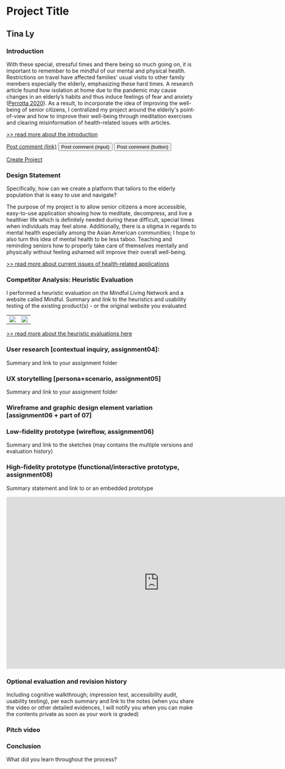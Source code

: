 # Project Title
## Tina Ly

### Introduction
With these special, stressful times and there being so much going on, it is important to remember to be mindful of our mental and physical health. Restrictions on travel have affected families' usual visits to other family members especially the elderly, emphasizing these hard times. A research article found how isolation at home due to the pandemic may cause changes in an elderly’s habits and thus induce feelings of fear and anxiety ([Perrotta 2020](https://www.google.com/url?q=https://doi.org/10.1007/s40520-020-01631-y&sa=D&source=editors&ust=1622582543016000&usg=AOvVaw3KveBy4w4DobU6Rorunc4T)). As a result, to incorporate the idea of improving the well-being of senior citizens, I centralized my project around the elderly's point-of-view and how to improve their well-being through meditation exercises and clearing misinformation of health-related issues with articles. 

[>> read more about the introduction](https://github.com/lyt251/DH110-TinaLy/blob/main/Assignment%201/README.md)

<a href="https://github.com/lyt251/DH110-TinaLy/blob/main/Assignment%201/README.md" class="button">Post comment (link)</a>
<input class="button" type="submit" value="Post comment (input)">
<button class="button" type="submit">Post comment (button)</button>

<a href="https://github.com/lyt251/DH110-TinaLy/blob/main/Assignment%201/README.md" class="button big">Create Project</a>

### Design Statement
Specifically, how can we create a platform that tailors to the elderly population that is easy to use and navigate?

The purpose of my project is to allow senior citizens a more accessible, easy-to-use application showing how to meditate, decompress, and live a healthier life which is definitely needed during these difficult, special times when individuals may feel alone. Additionally, there is a stigma in regards to mental health especially among the Asian American communities; I hope to also turn this idea of mental health to be less taboo. Teaching and reminding seniors how to properly take care of themselves mentally and physically without feeling ashamed will improve their overall well-being.


[>> read more about current issues of health-related applications]()


### Competitor Analysis: Heuristic Evaluation
I performed a heuristic evaluation on the Mindful Living Network and a website called Mindful.
Summary and link to the heuristics and usability testing of the existing product(s) - or the original website you evaluated


<table>
<tr>
<td> <img src=”url” width=”300px”> </td>
<td> <img src=”url” width=”300px”> </td>
</tr>
</table>


[>> read more about the heuristic evaluations here]()

### User research [contextual inquiry, assignment04]:
Summary and link to your assignment folder

### UX storytelling [persona+scenario, assignment05]
Summary and link to your assignment folder

### Wireframe and graphic design element variation [assignment06 + part of 07]

### Low-fidelity prototype (wireflow, assignment06)
Summary and link to the sketches (may contains the multiple versions and evaluation history)

### High-fidelity prototype (functional/interactive prototype, assignment08)
Summary statement and link to or an embedded prototype

<iframe style="border: 1px solid rgba(0, 0, 0, 0.1);" width="800" height="450" src="https://www.figma.com/embed?embed_host=share&url=https%3A%2F%2Fwww.figma.com%2Fproto%2FDQYDyb8Gm5FjaaHCEz0uCD%2FDH-110-Spring-2021%3Fnode-id%3D130%253A2294%26scaling%3Dscale-down%26page-id%3D130%253A1472" allowfullscreen></iframe>

### Optional evaluation and revision history
Including cognitive walkthrough; impression test, accessibility audit, usability testing), per each summary and link to the notes (when you share the video or other detailed evidences, I will notify you when you can make the contents private as soon as your work is graded)

### Pitch video

### Conclusion
What did you learn throughout the process?
